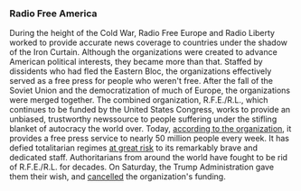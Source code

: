 ### Radio Free America
During the height of the Cold War, Radio Free Europe and Radio Liberty worked to provide accurate news coverage to countries under the shadow of the Iron Curtain. Although the organizations were created to advance American political interests, they became more than that. Staffed by dissidents who had fled the Eastern Bloc, the organizations effectively served as a free press for people who weren't free.
After the fall of the Soviet Union and the democratization of much of Europe, the organizations were merged together. The combined organization, R.F.E./R.L., which continues to be funded by the United States Congress, works to provide an unbiased, trustworthy newssource to people suffering under the stifling blanket of autocracy the world over. Today, [according to the organization](https://about.rferl.org/about-rfe-rl/), it provides a free press service to nearly 50 million people every week. It has defied totalitarian regimes [at great risk](https://www.rferl.org/a/Czech_Intelligence_Reveals_Iraqi_Plot_To_Attack_RFERL/1891512.html) to its remarkably brave and dedicated staff.
Authoritarians from around the world have fought to be rid of R.F.E./R.L. for decades. On Saturday, the Trump Administration gave them their wish, and [cancelled](https://about.rferl.org/article/rfe-rl-president-defunding-would-be-massive-gift-to-americas-enemies/) the organization's funding.